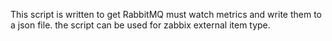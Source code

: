 This script is written to get RabbitMQ must watch metrics and write them to a json file.
the script can be used for zabbix external item type.
